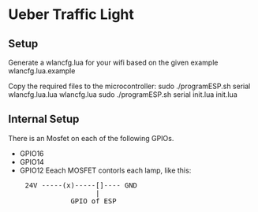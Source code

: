 # Ueber Traffic Light
## Setup
Generate a wlancfg.lua for your wifi based on the given example wlancfg.lua.example

Copy the required files to the microcontroller:
sudo ./programESP.sh serial wlancfg.lua.lua wlancfg.lua
sudo ./programESP.sh serial init.lua init.lua

## Internal Setup
There is an Mosfet on each of the following GPIOs.
* GPIO16
* GPIO14
* GPIO12
Eeach MOSFET contorls each lamp, like this:
<pre>
    24V -----(x)-----[]---- GND
                     |
               GPIO of ESP
</pre>
